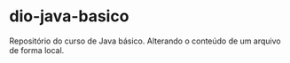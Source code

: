 # dio-java-basico
Repositório do curso de Java básico.
Alterando o conteúdo de um arquivo de forma local.